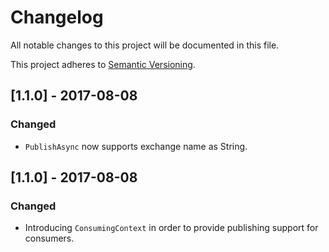 # Changelog
All notable changes to this project will be documented in this file.

This project adheres to [Semantic Versioning](https://semver.org/spec/v2.0.0.html).

## [1.1.0] - 2017-08-08

### Changed
- `PublishAsync` now supports exchange name as String.

## [1.1.0] - 2017-08-08

### Changed
- Introducing `ConsumingContext` in order to provide publishing support for consumers.


